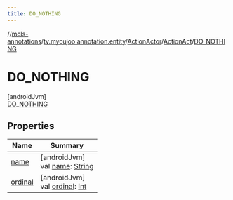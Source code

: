 ```yaml
---
title: DO_NOTHING
---
```

//[mcls-annotations](../../../../../index.html)/[tv.mycujoo.annotation.entity](../../../index.html)/[ActionActor](../../index.html)/[ActionAct](../index.html)/[DO_NOTHING](index.html)



# DO_NOTHING



[androidJvm]\
[DO_NOTHING](index.html)



## Properties


| Name | Summary |
|---|---|
| [name](../../../../tv.mycujoo.annotation.helper/-time-system/-a-b-s-o-l-u-t-e/index.html#-372974862%2FProperties%2F378504164) | [androidJvm]<br>val [name](../../../../tv.mycujoo.annotation.helper/-time-system/-a-b-s-o-l-u-t-e/index.html#-372974862%2FProperties%2F378504164): [String](https://kotlinlang.org/api/latest/jvm/stdlib/kotlin/-string/index.html) |
| [ordinal](../../../../tv.mycujoo.annotation.helper/-time-system/-a-b-s-o-l-u-t-e/index.html#-739389684%2FProperties%2F378504164) | [androidJvm]<br>val [ordinal](../../../../tv.mycujoo.annotation.helper/-time-system/-a-b-s-o-l-u-t-e/index.html#-739389684%2FProperties%2F378504164): [Int](https://kotlinlang.org/api/latest/jvm/stdlib/kotlin/-int/index.html) |


